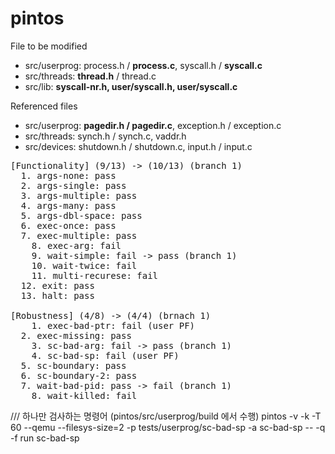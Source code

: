 # pintos

File to be modified
- src/userprog: process.h / <B>process.c</B>,   syscall.h / <B>syscall.c</B>
- src/threads: <B>thread.h</B> / thread.c 
- src/lib: <B>syscall-nr.h,   user/syscall.h,   user/syscall.c</B>
  
Referenced files
- src/userprog: <B>pagedir.h / pagedir.c</B>,   exception.h / exception.c
- src/threads: synch.h / synch.c,   vaddr.h
- src/devices: shutdown.h / shutdown.c,   input.h / input.c

<pre>
[Functionality] (9/13) -> (10/13) (branch 1)
  1. args-none: pass
  2. args-single: pass
  3. args-multiple: pass
  4. args-many: pass
  5. args-dbl-space: pass
  6. exec-once: pass
  7. exec-multiple: pass
    8. exec-arg: fail
    9. wait-simple: fail -> pass (branch 1)
    10. wait-twice: fail
    11. multi-recurese: fail
  12. exit: pass
  13. halt: pass

[Robustness] (4/8) -> (4/4) (brnach 1)
    1. exec-bad-ptr: fail (user PF)
  2. exec-missing: pass	
    3. sc-bad-arg: fail -> pass (branch 1)
    4. sc-bad-sp: fail (user PF)
  5. sc-boundary: pass
  6. sc-boundary-2: pass
  7. wait-bad-pid: pass -> fail (branch 1)
    8. wait-killed: fail
</pre>

/// 하나만 검사하는 명령어 (pintos/src/userprog/build 에서 수행)
pintos -v -k -T 60 --qemu --filesys-size=2 -p tests/userprog/sc-bad-sp -a sc-bad-sp -- -q -f run sc-bad-sp

